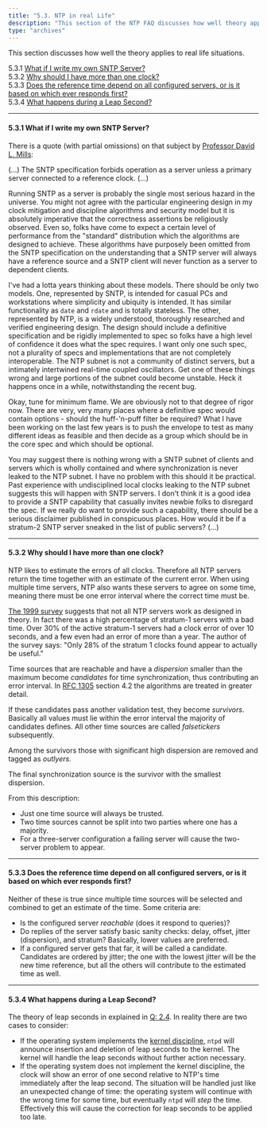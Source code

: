 ```yaml
---
title: "5.3. NTP in real Life"
description: "This section of the NTP FAQ discusses how well theory applies to real life situations."
type: "archives"
---
```


This section discusses how well the theory applies to real life situations.

5.3.1 [What if I write my own SNTP Server?](#531-what-if-i-write-my-own-sntp-server)  
5.3.2 [Why should I have more than one clock?](#532-why-should-i-have-more-than-one-clock)  
5.3.3 [Does the reference time depend on all configured servers, or is it based on which ever responds first?](#533-does-the-reference-time-depend-on-all-configured-servers-or-is-it-based-on-which-ever-responds-first)  
5.3.4 [What happens during a Leap Second?](#534-what-happens-during-a-leap-second)

* * *

#### 5.3.1 What if I write my own SNTP Server?

There is a quote (with partial omissions) on that subject by [Professor David L. Mills](mailto:mills@udel.edu):

(...) The SNTP specification forbids operation as a server unless a primary server connected to a reference clock. (...)

Running SNTP as a server is probably the single most serious hazard in the universe. You might not agree with the particular engineering design in my clock mitigation and discipline algorithms and security model but it is absolutely imperative that the correctness assertions be religiously observed. Even so, folks have come to expect a certain level of performance from the "standard" distribution which the algorithms are designed to achieve. These algorithms have purposely been omitted from the SNTP specification on the understanding that a SNTP server will always have a reference source and a SNTP client will never function as a server to dependent clients.

I've had a lotta years thinking about these models. There should be only two models. One, represented by SNTP, is intended for casual PCs and workstations where simplicity and ubiquity is intended. It has similar functionality as `date` and `rdate` and is totally stateless. The other, represented by NTP, is a widely understood, thoroughly researched and verified engineering design. The design should include a definitive specification and be rigidly implemented to spec so folks have a high level of confidence it does what the spec requires. I want only one such spec, not a plurality of specs and implementations that are not completely interoperable. The NTP subnet is not a community of distinct servers, but a intimately intertwined real-time coupled oscillators. Get one of these things wrong and large portions of the subnet could become unstable. Heck it happens once in a while, notwithstanding the recent bug.

Okay, tune for minimum flame. We are obviously not to that degree of rigor now. There are very, very many places where a definitive spec would contain options - should the huff-'n-puff filter be required? What I have been working on the last few years is to push the envelope to test as many different ideas as feasible and then decide as a group which should be in the core spec and which should be optional.

You may suggest there is nothing wrong with a SNTP subnet of clients and servers which is wholly contained and where synchronization is never leaked to the NTP subnet. I have no problem with this should it be practical. Past experience with undisciplined local clocks leaking to the NTP subnet suggests this will happen with SNTP servers. I don't think it is a good idea to provide a SNTP capability that casually invites newbie folks to disregard the spec. If we really do want to provide such a capability, there should be a serious disclaimer published in conspicuous places. How would it be if a stratum-2 SNTP server sneaked in the list of public servers? (...)

* * *

#### 5.3.2 Why should I have more than one clock?

NTP likes to estimate the errors of all clocks. Therefore all NTP servers return the time together with an estimate of the current error. When using multiple time servers, NTP also wants these servers to agree on some time, meaning there must be one error interval where the correct time must be.

[The 1999 survey](/reflib/reports/ntp-survey99-minar.pdf) suggests that not all NTP servers work as designed in theory. In fact there was a high percentage of stratum-1 servers with a bad time. Over 30% of the active stratum-1 servers had a clock error of over 10 seconds, and a few even had an error of more than a year. The author of the survey says: "Only 28% of the stratum 1 clocks found appear to actually be useful."

Time sources that are reachable and have a _dispersion_ smaller than the maximum become _candidates_ for time synchronization, thus contributing an error interval. In [RFC 1305](/reflib/rfc/rfc1305/rfc1305b.pdf) section 4.2 the algorithms are treated in greater detail.

If these candidates pass another validation test, they become _survivors_. Basically all values must lie within the error interval the majority of candidates defines. All other time sources are called _falsetickers_ subsequently.

Among the survivors those with significant high dispersion are removed and tagged as _outlyers_.

The final synchronization source is the survivor with the smallest dispersion.

From this description:

*   Just one time source will always be trusted.
*   Two time sources cannot be split into two parties where one has a majority.
*   For a three-server configuration a failing server will cause the two-server problem to appear.

* * *

#### 5.3.3 Does the reference time depend on all configured servers, or is it based on which ever responds first?

Neither of these is true since multiple time sources will be selected and combined to get an estimate of the time. Some criteria are:

*   Is the configured server _reachable_ (does it respond to queries)?
*   Do replies of the server satisfy basic sanity checks: delay, offset, jitter (dispersion), and stratum? Basically, lower values are preferred.
*   If a configured server gets that far, it will be called a candidate. Candidates are ordered by jitter; the one with the lowest jitter will be the new time reference, but all the others will contribute to the estimated time as well.

* * *

#### 5.3.4 What happens during a Leap Second?

The theory of leap seconds in explained in [Q: 2.4](/ntpfaq/ntp-s-time/#24-what-happens-during-a-leap-second). In reality there are two cases to consider:

*   If the operating system implements the [kernel discipline](/ntpfaq/ntp-s-algo-kernel/), `ntpd` will announce insertion and deletion of leap seconds to the kernel. The kernel will handle the leap seconds without further action necessary.
*   If the operating system does not implement the kernel discipline, the clock will show an error of one second relative to NTP's time immediately after the leap second. The situation will be handled just like an unexpected change of time: the operating system will continue with the wrong time for some time, but eventually `ntpd` will _step_ the time. Effectively this will cause the correction for leap seconds to be applied too late.